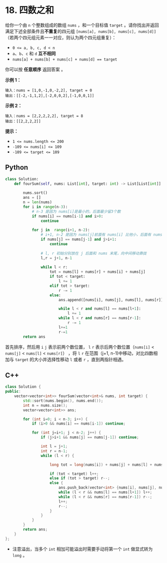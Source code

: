 # 18. 四数之和

给你一个由 `n` 个整数组成的数组 `nums` ，和一个目标值 `target` 。请你找出并返回满足下述全部条件且**不重复**的四元组 `[nums[a], nums[b], nums[c], nums[d]]` （若两个四元组元素一一对应，则认为两个四元组重复）：

- `0 <= a, b, c, d < n`
- `a`、`b`、`c` 和 `d` **互不相同**
- `nums[a] + nums[b] + nums[c] + nums[d] == target`

你可以按 **任意顺序** 返回答案 。

**示例 1：**

```
输入：nums = [1,0,-1,0,-2,2], target = 0
输出：[[-2,-1,1,2],[-2,0,0,2],[-1,0,0,1]]
```

**示例 2：**

```
输入：nums = [2,2,2,2,2], target = 8
输出：[[2,2,2,2]]
```

**提示：**

- `1 <= nums.length <= 200`
- `-109 <= nums[i] <= 109`
- `-109 <= target <= 109`



## Python

```python
class Solution:
    def fourSum(self, nums: List[int], target: int) -> List[List[int]]:
        
        nums.sort()
        ans = []
        n = len(nums)
        for i in range(n-3):
            # n-3 是因为 nums[i]是最小的，后面最少留3个数
            if nums[i] == nums[i-1] and i>0:
                continue
            
            for j in  range(i+1, n-2):
                # i+1, n-2 是因为 nums[j]前面有 nums[i] 比他小，后面有 nums[l] nums[r] 比他大
                if nums[j] == nums[j-1] and j>i+1:
                    continue
				
                # l, r 初始分别放在 j 后面和 nums 末尾，向中间移动靠拢
                l,r = j+1, n-1
            
                while l < r:
                    tot = nums[l] + nums[r] + nums[i] + nums[j]
                    if tot < target:
                        l += 1
                    elif tot > target:
                        r -= 1
                    else: 
                        ans.append([nums[i], nums[j], nums[l], nums[r]])

                        while l < r and nums[l] == nums[l+1]:
                            l += 1
                        while l < r and nums[r] == nums[r-1]:
                            r -= 1
                        l+=1
                        r-=1        
        return ans
```

首先排序，然后用 `i` `j` 表示前两个数位置， `l` `r` 表示后两个数位置（`nums[i]` < `nums[j]` < `nums[l]` < `nums[r]`） ，将 `l` `r` 在范围（j+1, n-1)中移动，对比四数相加与 `target` 的大小并选择性移动 `l` 或者 `r` ，直到两指针相遇。

## C++

```cpp
class Solution {
public:
    vector<vector<int>> fourSum(vector<int>& nums, int target) {
        std::sort(nums.begin(), nums.end());
        int n = nums.size();
        vector<vector<int>> ans;

        for (int i=0; i < n-3; i++) {
            if (i>0 && nums[i] == nums[i-1]) continue;

            for (int j=i+1; j < n-2; j++) {
                if (j>i+1 && nums[j] == nums[j-1]) continue;

                int l = j+1;
                int r = n-1;
                while (l < r) {

                    long tot = long(nums[i]) + nums[j] + nums[l] + nums[r];

                    if (tot < target) l++;
                    else if (tot > target) r--;
                    else {
                        ans.push_back(vector<int> {nums[i], nums[j], nums[l], nums[r]});
                        while (l < r && nums[l] == nums[l+1]) l++;
                        while (l < r && nums[r] == nums[r-1]) r--;
                        l++;
                        r--; 
                    } 
                }
            }
        }
        return ans;
    }
};
```

- 注意溢出，当多个 `int` 相加可能溢出时需要手动将第一个 `int` 做显式转为 `long` 。